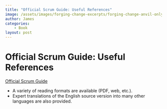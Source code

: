 ```yaml
---
title: "Official Scrum Guide: Useful References"
image: /assets/images/forging-change-excerpts/forging-change-anvil-only.png
author: James
categories: 
    - Book
layout: post
---
```


# Official Scrum Guide: Useful References

[Official Scrum Guide](https://scrumguides.org/)
+ A variety of reading formats are available (PDF, web, etc.).
+ Expert translations of the English source version into many other languages are also provided.
